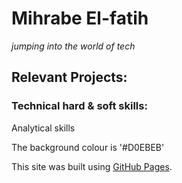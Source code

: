 # Mihrabe El-fatih 
*jumping into the world of tech*

## Relevant Projects:

### Technical hard & soft skills:
Analytical skills

The background colour is '#D0EBEB'

This site was built using [GitHub Pages](https://pages.github.com/).
